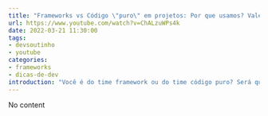 ```yaml
---
title: "Frameworks vs Código \"puro\" em projetos: Por que usamos? Vale a pena de verdade?"
url: https://www.youtube.com/watch?v=ChALzuWPs4k
date: 2022-03-21 11:30:00
tags:
- devsoutinho
- youtube
categories:
- frameworks
- dicas-de-dev
introduction: "Você é do time framework ou do time código puro? Será que esse tipo de briga faz sentido? Tava refletindo bastante sobre isso esses dias e resolvi fazer esse vídeo com a minha visão e eu já adianto: Framework é importante sim! e saber o código puro também haha, mas bora ver no vídeo como isso se aplica no dia a dia e os impactos desse tipo de decisão 😋"
---
```


No content
